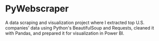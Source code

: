 # PyWebscraper
A data scraping and visualization project where I extracted top U.S. companies' data using Python's BeautifulSoup and Requests, cleaned it with Pandas, and prepared it for visualization in Power BI.
